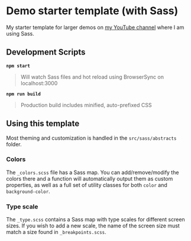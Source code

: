 # Demo starter template (with Sass)

My starter template for larger demos on [my YouTube channel](https://youtube.com/kevinpowell) where I am using Sass.

## Development Scripts

**`npm start`**

> Will watch Sass files and hot reload using BrowserSync on localhost:3000

**`npm run build`**

> Production build includes minified, auto-prefixed CSS

## Using this template

Most theming and customization is handled in the `src/sass/abstracts` folder. 

### Colors

The `_colors.scss` file has a Sass map. You can add/remove/modify the colors there and a function will automatically output them as custom properties, as well as a full set of utility classes for both `color` and `background-color`.

### Type scale

The `_type.scss` contains a Sass map with type scales for different screen sizes. If you wish to add a new scale, the name of the screen size must match a size found in `_breakpoints.scss`.

